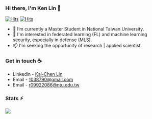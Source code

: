 ### Hi there, I'm Ken Lin 👋
[![Hits](https://hits.seeyoufarm.com/api/count/incr/badge.svg?url=https%3A%2F%2Fgithub.com%2FKaiChen1008&count_bg=%2379C83D&title_bg=%23555555&icon=&icon_color=%23E7E7E7&title=hits&edge_flat=false)](https://hits.seeyoufarm.com) [![Hits](https://hits.seeyoufarm.com/api/count/incr/badge.svg?url=https%3A%2F%2Fgithub.com%2FKaiChen1008%2FSim-to-Real-Virtual-Guidance-for-Robot-Navigation&count_bg=%2379C83D&title_bg=%23555555&icon=&icon_color=%23E7E7E7&title=hits&edge_flat=false)](https://hits.seeyoufarm.com)


- 🔭 I’m currently a Master Student in National Taiwan University.
- 🚀 I'm interested in federated learning (FL) and machine learning security, especially in defense (MLS).
- 📫 I'm seeking the opportunity of research | applied scientist. 

### Get in touch ☕
* Linkedin - [Kai-Chen Lin](www.linkedin.com/in/kaichen-lin-430b0a168)
* Email - [1038790@gmail.com](1038790@gmail.com)
* Email - [r09922086@ntu.edu.tw](r09922086@ntu.edu.tw)

<!--
**KaiChen1008/KaiChen1008** is a ✨ _special_ ✨ repository because its `README.md` (this file) appears on your GitHub profile.
Here are some ideas to get you started:

- 🔭 I’m currently working on ...
- 🌱 I’m currently learning ...
- 👯 I’m looking to collaborate on ...
- 🤔 I’m looking for help with ...
- 💬 Ask me about ...
- 📫 How to reach me: ...
- 😄 Pronouns: ...
- ⚡ Fun fact: ...
-->

### Stats ⚡
![](https://github-readme-stats.vercel.app/api?username=KaiChen1008&show_icons=true&hide=contribs&theme=radical)
